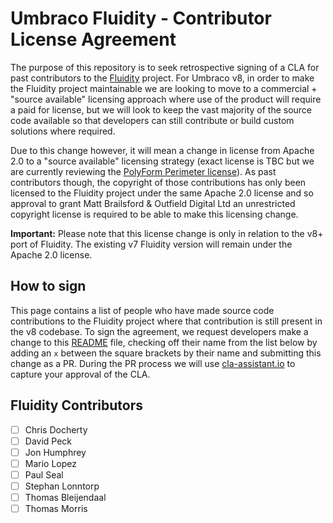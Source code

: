 # Umbraco Fluidity - Contributor License Agreement

The purpose of this repository is to seek retrospective signing of a CLA for past contributors to the [Fluidity](https://github.com/mattbrailsford/umbraco-fluidity) project. For Umbraco v8, in order to make the Fluidity project maintainable we are looking to move to a commercial + "source available" licensing approach where use of the product will require a paid for license, but we will look to keep the vast majority of the source code available so that developers can still contribute or build custom solutions where required.

Due to this change however, it will mean a change in license from Apache 2.0 to a "source available" licensing strategy (exact license is TBC but we are currently reviewing the [PolyForm Perimeter license](https://polyformproject.org/licenses/perimeter/1.0.0/)). As past contributors though, the copyright of those contributions has only been licensed to the Fluidity project under the same Apache 2.0 license and so approval to grant Matt Brailsford & Outfield Digital Ltd an unrestricted copyright license is required to be able to make this licensing change.

**Important:** Please note that this license change is only in relation to the v8+ port of Fluidity. The existing v7 Fluidity version will remain under the Apache 2.0 license.

## How to sign

This page contains a list of people who have made source code contributions to the Fluidity project where that contribution is still present in the v8 codebase. To sign the agreement, we request developers make a change to this [README](README.md) file, checking off their name from the list below by adding an `x` between the square brackets by their name and submitting this change as a PR. During the PR process we will use [cla-assistant.io](https://cla-assistant.io/) to capture your approval of the CLA. 

## Fluidity Contributors
- [ ] Chris Docherty
- [ ] David Peck
- [ ] Jon Humphrey
- [ ] Mario Lopez
- [ ] Paul Seal
- [ ] Stephan Lonntorp
- [ ] Thomas Bleijendaal
- [ ] Thomas Morris
